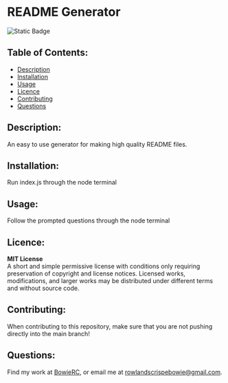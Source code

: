 # README Generator 
![Static Badge](https://img.shields.io/badge/Licence-MIT_License-blue)
## Table of Contents: 
* [Description](#description)
* [Installation](#installation)
* [Usage](#usage)
* [Licence](#licence)
* [Contributing](#contributing)
* [Questions](#questions)
## Description:
An easy to use generator for making high quality README files.
## Installation: 
Run index.js through the node terminal
## Usage: 
Follow the prompted questions through the node terminal
## Licence: 
**MIT License** <br>
A short and simple permissive license with conditions only requiring preservation of copyright and license notices. Licensed works, modifications, and larger works may be distributed under different terms and without source code.            
## Contributing:
When contributing to this repository, make sure that you are not pushing directly into the main branch!
## Questions:
Find my work at [BowieRC](https://github.com/BowieRC), or email me at rowlandscrispebowie@gmail.com.
